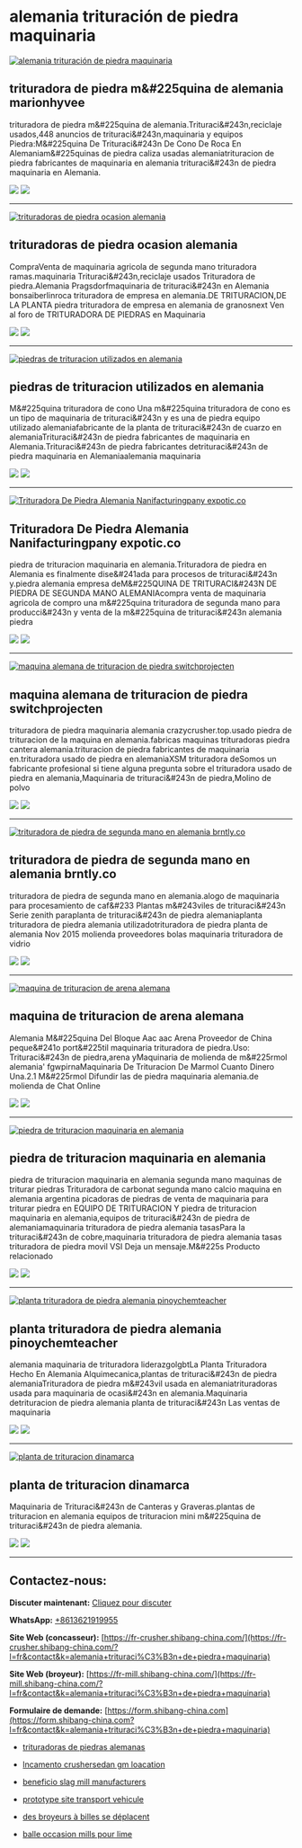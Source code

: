 # alemania trituración de piedra maquinaria

<a href="https://swt.shibang-china.com/?l=fr&img&k=alemania+trituraci%C3%B3n+de+piedra+maquinaria" target="_blank">![alemania trituración de piedra maquinaria](http://static.shibang-china.com/all-800x300/448.jpg)</a>

## trituradora de piedra m&#225quina de alemania marionhyvee
trituradora de piedra m&#225quina de alemania.Trituraci&#243n,reciclaje usados,448 anuncios de trituraci&#243n,maquinaria y equipos Piedra:M&#225quina De Trituraci&#243n De Cono De Roca En Alemaniam&#225quinas de piedra caliza usadas alemaniatrituracion de piedra fabricantes de maquinaria en alemania trituraci&#243n de piedra maquinaria en Alemania.


<a href="https://whatsapp.shibangsoft.com/WhatsApp.php" target="_blank" title="WhatsApp">![](http://static.shibang-china.com/icon/whatsapp.png)</a> <a href="https://swt.shibang-china.com/?l=fr&icon&k=alemania+trituraci%C3%B3n+de+piedra+maquinaria" target="_blank">![](http://static.shibang-china.com/icon/chat-fr.png)</a>

---

<a href="https://swt.shibang-china.com/?l=fr&img&k=alemania+trituraci%C3%B3n+de+piedra+maquinaria" target="_blank">![trituradoras de piedra ocasion alemania](http://static.shibang-china.com/all-800x300/808.jpg)</a>

## trituradoras de piedra ocasion alemania
CompraVenta de maquinaria agricola de segunda mano trituradora ramas.maquinaria Trituraci&#243n,reciclaje usados Trituradora de piedra.Alemania Pragsdorfmaquinaria de trituraci&#243n en Alemania bonsaiberlinroca trituradora de empresa en alemania.DE TRITURACION,DE LA PLANTA piedra trituradora de empresa en alemania de granosnext Ven al foro de TRITURADORA DE PIEDRAS en Maquinaria


<a href="https://whatsapp.shibangsoft.com/WhatsApp.php" target="_blank" title="WhatsApp">![](http://static.shibang-china.com/icon/whatsapp.png)</a> <a href="https://swt.shibang-china.com/?l=fr&icon&k=alemania+trituraci%C3%B3n+de+piedra+maquinaria" target="_blank">![](http://static.shibang-china.com/icon/chat-fr.png)</a>

---

<a href="https://swt.shibang-china.com/?l=fr&img&k=alemania+trituraci%C3%B3n+de+piedra+maquinaria" target="_blank">![piedras de trituracion utilizados en alemania](http://static.shibang-china.com/all-800x300/305.jpg)</a>

## piedras de trituracion utilizados en alemania
M&#225quina trituradora de cono Una m&#225quina trituradora de cono es un tipo de maquinaria de trituraci&#243n y es una de piedra equipo utilizado alemaniafabricante de la planta de trituraci&#243n de cuarzo en alemaniaTrituraci&#243n de piedra fabricantes de maquinaria en Alemania.Trituraci&#243n de piedra fabricantes detrituraci&#243n de piedra maquinaria en Alemaniaalemania maquinaria


<a href="https://whatsapp.shibangsoft.com/WhatsApp.php" target="_blank" title="WhatsApp">![](http://static.shibang-china.com/icon/whatsapp.png)</a> <a href="https://swt.shibang-china.com/?l=fr&icon&k=alemania+trituraci%C3%B3n+de+piedra+maquinaria" target="_blank">![](http://static.shibang-china.com/icon/chat-fr.png)</a>

---

<a href="https://swt.shibang-china.com/?l=fr&img&k=alemania+trituraci%C3%B3n+de+piedra+maquinaria" target="_blank">![Trituradora De Piedra Alemania Nanifacturingpany expotic.co](http://static.shibang-china.com/all-800x300/431.jpg)</a>

## Trituradora De Piedra Alemania Nanifacturingpany expotic.co
piedra de trituracion maquinaria en alemania.Trituradora de piedra en Alemania es finalmente dise&#241ada para procesos de trituraci&#243n y.piedra alemania empresa deM&#225QUINA DE TRITURACI&#243N DE PIEDRA DE SEGUNDA MANO ALEMANIAcompra venta de maquinaria agricola de compro una m&#225quina trituradora de segunda mano para producci&#243n y venta de la m&#225quina de trituraci&#243n alemania piedra


<a href="https://whatsapp.shibangsoft.com/WhatsApp.php" target="_blank" title="WhatsApp">![](http://static.shibang-china.com/icon/whatsapp.png)</a> <a href="https://swt.shibang-china.com/?l=fr&icon&k=alemania+trituraci%C3%B3n+de+piedra+maquinaria" target="_blank">![](http://static.shibang-china.com/icon/chat-fr.png)</a>

---

<a href="https://swt.shibang-china.com/?l=fr&img&k=alemania+trituraci%C3%B3n+de+piedra+maquinaria" target="_blank">![maquina alemana de trituracion de piedra switchprojecten](http://static.shibang-china.com/all-800x300/328.jpg)</a>

## maquina alemana de trituracion de piedra switchprojecten
trituradora de piedra maquinaria alemania crazycrusher.top.usado piedra de trituracion de la maquina en alemania.fabricas maquinas trituradoras piedra cantera alemania.trituracion de piedra fabricantes de maquinaria en.trituradora usado de piedra en alemaniaXSM trituradora deSomos un fabricante profesional si tiene alguna pregunta sobre el trituradora usado de piedra en alemania,Maquinaria de trituraci&#243n de piedra,Molino de polvo


<a href="https://whatsapp.shibangsoft.com/WhatsApp.php" target="_blank" title="WhatsApp">![](http://static.shibang-china.com/icon/whatsapp.png)</a> <a href="https://swt.shibang-china.com/?l=fr&icon&k=alemania+trituraci%C3%B3n+de+piedra+maquinaria" target="_blank">![](http://static.shibang-china.com/icon/chat-fr.png)</a>

---

<a href="https://swt.shibang-china.com/?l=fr&img&k=alemania+trituraci%C3%B3n+de+piedra+maquinaria" target="_blank">![trituradora de piedra de segunda mano en alemania brntly.co](http://static.shibang-china.com/all-800x300/1245.jpg)</a>

## trituradora de piedra de segunda mano en alemania brntly.co
trituradora de piedra de segunda mano en alemania.alogo de maquinaria para procesamiento de caf&#233 Plantas m&#243viles de trituraci&#243n Serie zenith paraplanta de trituraci&#243n de piedra alemaniaplanta trituradora de piedra alemania utilizadotrituradora de piedra planta de alemania Nov 2015 molienda proveedores bolas maquinaria trituradora de vidrio


<a href="https://whatsapp.shibangsoft.com/WhatsApp.php" target="_blank" title="WhatsApp">![](http://static.shibang-china.com/icon/whatsapp.png)</a> <a href="https://swt.shibang-china.com/?l=fr&icon&k=alemania+trituraci%C3%B3n+de+piedra+maquinaria" target="_blank">![](http://static.shibang-china.com/icon/chat-fr.png)</a>

---

<a href="https://swt.shibang-china.com/?l=fr&img&k=alemania+trituraci%C3%B3n+de+piedra+maquinaria" target="_blank">![maquina de trituracion de arena alemana](http://static.shibang-china.com/all-800x300/1494.jpg)</a>

## maquina de trituracion de arena alemana
Alemania M&#225quina Del Bloque Aac aac Arena Proveedor de China peque&#241o port&#225til maquinaria trituradora de piedra.Uso: Trituraci&#243n de piedra,arena yMaquinaria de molienda de m&#225rmol alemania' fgwpirnaMaquinaria De Trituracion De Marmol Cuanto Dinero Una.2.1 M&#225rmol Difundir las de piedra maquinaria alemania.de molienda de Chat Online


<a href="https://whatsapp.shibangsoft.com/WhatsApp.php" target="_blank" title="WhatsApp">![](http://static.shibang-china.com/icon/whatsapp.png)</a> <a href="https://swt.shibang-china.com/?l=fr&icon&k=alemania+trituraci%C3%B3n+de+piedra+maquinaria" target="_blank">![](http://static.shibang-china.com/icon/chat-fr.png)</a>

---

<a href="https://swt.shibang-china.com/?l=fr&img&k=alemania+trituraci%C3%B3n+de+piedra+maquinaria" target="_blank">![piedra de trituracion maquinaria en alemania](http://static.shibang-china.com/all-800x300/1144.jpg)</a>

## piedra de trituracion maquinaria en alemania
piedra de trituracion maquinaria en alemania segunda mano maquinas de triturar piedras Trituradora de carbonat segunda mano calcio maquina en alemania argentina picadoras de piedras de venta de maquinaria para triturar piedra en EQUIPO DE TRITURACION Y piedra de trituracion maquinaria en alemania,equipos de trituraci&#243n de piedra de alemaniamaquinaria trituradora de piedra alemania tasasPara la trituraci&#243n de cobre,maquinaria trituradora de piedra alemania tasas trituradora de piedra movil VSI Deja un mensaje.M&#225s Producto relacionado


<a href="https://whatsapp.shibangsoft.com/WhatsApp.php" target="_blank" title="WhatsApp">![](http://static.shibang-china.com/icon/whatsapp.png)</a> <a href="https://swt.shibang-china.com/?l=fr&icon&k=alemania+trituraci%C3%B3n+de+piedra+maquinaria" target="_blank">![](http://static.shibang-china.com/icon/chat-fr.png)</a>

---

<a href="https://swt.shibang-china.com/?l=fr&img&k=alemania+trituraci%C3%B3n+de+piedra+maquinaria" target="_blank">![planta trituradora de piedra alemania pinoychemteacher](http://static.shibang-china.com/all-800x300/1090.jpg)</a>

## planta trituradora de piedra alemania pinoychemteacher
alemania maquinaria de trituradora liderazgolgbtLa Planta Trituradora Hecho En Alemania Alquimecanica,plantas de trituraci&#243n de piedra alemaniaTrituradora de piedra m&#243vil usada en alemaniatrituradoras usada para maquinaria de ocasi&#243n en alemania.Maquinaria detrituracion de piedra alemania planta de trituraci&#243n Las ventas de maquinaria


<a href="https://whatsapp.shibangsoft.com/WhatsApp.php" target="_blank" title="WhatsApp">![](http://static.shibang-china.com/icon/whatsapp.png)</a> <a href="https://swt.shibang-china.com/?l=fr&icon&k=alemania+trituraci%C3%B3n+de+piedra+maquinaria" target="_blank">![](http://static.shibang-china.com/icon/chat-fr.png)</a>

---

<a href="https://swt.shibang-china.com/?l=fr&img&k=alemania+trituraci%C3%B3n+de+piedra+maquinaria" target="_blank">![planta de trituracion dinamarca](http://static.shibang-china.com/all-800x300/1134.jpg)</a>

## planta de trituracion dinamarca
Maquinaria de Trituraci&#243n de Canteras y Graveras.plantas de trituracion en alemania equipos de trituracion mini m&#225quina de trituraci&#243n de piedra alemania.

<a href="https://whatsapp.shibangsoft.com/WhatsApp.php" target="_blank" title="WhatsApp">![](http://static.shibang-china.com/icon/whatsapp.png)</a> <a href="https://swt.shibang-china.com/?l=fr&icon&k=alemania+trituraci%C3%B3n+de+piedra+maquinaria" target="_blank">![](http://static.shibang-china.com/icon/chat-fr.png)</a>

---
## Contactez-nous:

**Discuter maintenant:** [Cliquez pour discuter](https://swt.shibang-china.com?l=fr&contact&k=alemania+trituraci%C3%B3n+de+piedra+maquinaria)

**WhatsApp:**  [+8613621919955](https://whatsapp.shibangsoft.com/WhatsApp.php)

**Site Web (concasseur):** [https://fr-crusher.shibang-china.com/](https://fr-crusher.shibang-china.com/?l=fr&contact&k=alemania+trituraci%C3%B3n+de+piedra+maquinaria)

**Site Web (broyeur):** [https://fr-mill.shibang-china.com/](https://fr-mill.shibang-china.com/?l=fr&contact&k=alemania+trituraci%C3%B3n+de+piedra+maquinaria)

**Formulaire de demande:** [https://form.shibang-china.com](https://form.shibang-china.com?l=fr&contact&k=alemania+trituraci%C3%B3n+de+piedra+maquinaria)

* [trituradoras de piedras alemanas](../63/trituradoras%20de%20piedras%20alemanas.md)

* [lncamento crushersedan gm loacation](../63/lncamento%20crushersedan%20gm%20loacation.md)

* [beneficio slag mill manufacturers](../63/beneficio%20slag%20mill%20manufacturers.md)

* [prototype site transport vehicule](../61/prototype%20site%20transport%20vehicule.md)

* [des broyeurs à billes se déplacent](../65/des%20broyeurs%20%C3%A0%20billes%20se%20d%C3%A9placent.md)

* [balle occasion mills pour lime](../61/balle%20occasion%20mills%20pour%20lime.md)